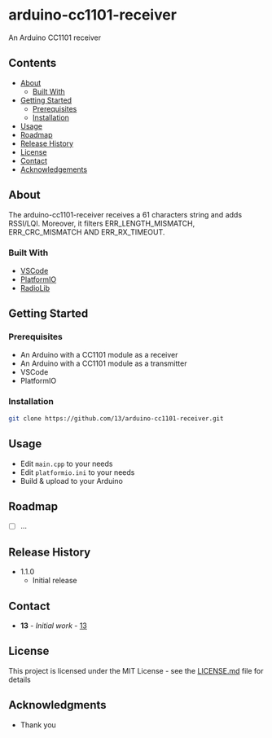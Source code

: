 # arduino-cc1101-receiver

An Arduino CC1101 receiver

## Contents

 * [About](#about)
   * [Built With](#built-with)
 * [Getting Started](#getting-started)
   * [Prerequisites](#prerequisites)
   * [Installation](#installation)
 * [Usage](#usage)
 * [Roadmap](#roadmap)
 * [Release History](#release-history)
 * [License](#license)
 * [Contact](#contact)
 * [Acknowledgements](#acknowledgements)

## About

The arduino-cc1101-receiver receives a 61 characters string and adds RSSI/LQI.
Moreover, it filters ERR_LENGTH_MISMATCH, ERR_CRC_MISMATCH AND ERR_RX_TIMEOUT.

### Built With

* [VSCode](https://github.com/microsoft/vscode)
* [PlatformIO](https://platformio.org/)
* [RadioLib](https://github.com/jgromes/RadioLib)

## Getting Started

### Prerequisites

* An Arduino with a CC1101 module as a receiver
* An Arduino with a CC1101 module as a transmitter
* VSCode
* PlatformIO

### Installation

```sh
git clone https://github.com/13/arduino-cc1101-receiver.git
```

## Usage

* Edit `main.cpp` to your needs
* Edit `platformio.ini` to your needs
* Build & upload to your Arduino

## Roadmap

- [ ] ...

## Release History

* 1.1.0
    * Initial release

## Contact

* **13** - *Initial work* - [13](https://github.com/13)

## License

This project is licensed under the MIT License - see the [LICENSE.md](LICENSE.md) file for details

## Acknowledgments

* Thank you
